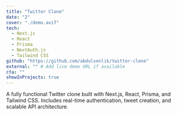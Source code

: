 ```yaml
---
title: "Twitter Clone"
date: "2"
cover: "./demo.avif"
tech:
  - Next.js
  - React
  - Prisma
  - NextAuth.js
  - Tailwind CSS
github: "https://github.com/abdulsenlik/twitter-clone"
external: "" # Add live demo URL if available
cta: ""
showInProjects: true
---
```

A fully functional Twitter clone built with Next.js, React, Prisma, and Tailwind CSS. Includes real-time authentication, tweet creation, and scalable API architecture.
